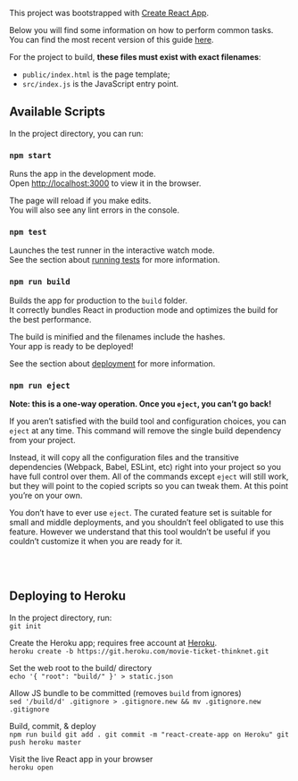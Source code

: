 This project was bootstrapped with [Create React App](https://github.com/facebookincubator/create-react-app).

Below you will find some information on how to perform common tasks.<br>
You can find the most recent version of this guide [here](https://github.com/facebookincubator/create-react-app/blob/master/packages/react-scripts/template/README.md).

For the project to build, **these files must exist with exact filenames**:

* `public/index.html` is the page template;
* `src/index.js` is the JavaScript entry point.

## Available Scripts

In the project directory, you can run:

### `npm start`

Runs the app in the development mode.<br>
Open [http://localhost:3000](http://localhost:3000) to view it in the browser.

The page will reload if you make edits.<br>
You will also see any lint errors in the console.

### `npm test`

Launches the test runner in the interactive watch mode.<br>
See the section about [running tests](#running-tests) for more information.

### `npm run build`

Builds the app for production to the `build` folder.<br>
It correctly bundles React in production mode and optimizes the build for the best performance.

The build is minified and the filenames include the hashes.<br>
Your app is ready to be deployed!

See the section about [deployment](#deployment) for more information.

### `npm run eject`

**Note: this is a one-way operation. Once you `eject`, you can’t go back!**

If you aren’t satisfied with the build tool and configuration choices, you can `eject` at any time. This command will remove the single build dependency from your project.

Instead, it will copy all the configuration files and the transitive dependencies (Webpack, Babel, ESLint, etc) right into your project so you have full control over them. All of the commands except `eject` will still work, but they will point to the copied scripts so you can tweak them. At this point you’re on your own.

You don’t have to ever use `eject`. The curated feature set is suitable for small and middle deployments, and you shouldn’t feel obligated to use this feature. However we understand that this tool wouldn’t be useful if you couldn’t customize it when you are ready for it.

<br><br>
## Deploying to Heroku

In the project directory, run: <br>
  `git init`

Create the Heroku app; requires free account at [Heroku](https://www.heroku.com/). <br> 
  `heroku create -b https://git.heroku.com/movie-ticket-thinknet.git`
  
Set the web root to the build/ directory <br>
	`echo '{ "root": "build/" }' > static.json`

Allow JS bundle to be committed (removes `build` from ignores) <br>
	`sed '/build/d' .gitignore > .gitignore.new && mv .gitignore.new .gitignore`

Build, commit, & deploy <br>
	```
	npm run build
	git add .
	git commit -m "react-create-app on Heroku"
	git push heroku master
	```
	
Visit the live React app in your browser <br>
	`heroku open`
